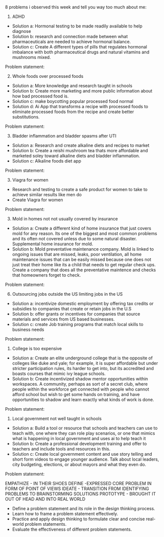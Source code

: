 8 problems i observed this week and tell you way too much about me:

1. ADHD
- Solution a: Hormonal testing to be made readily available to help diagnose
- Solution b: research and connection made between what pharmaceuticals are needed to achieve hormonal balance.
- Solution c: Create A different types of pills that regulates hormonal imbalance with both pharmaceutical drugs and natural vitamins and mushrooms mixed.

Problem statement:


2. Whole foods over processed foods
- Solution a: More knowledge and research taught in schools
- Solution b:  Create more marketing and more public information about how bad processed food is.
- Solution c: make boycotting popular processed food normal
- Solution d: Ai App that transforms a recipe with processed foods to eliminate processed foods from the recipe and create better substitutions.

Problem statement:


3. Bladder inflammation and bladder spasms after UTI 
- Solution a: Research and create alkaline diets and recipes to market
- Solution b: Create a reishi mushroom tea thats more affordable and marketed soley toward alkaline diets and bladder inflammation.
- Solution c: Alkaline foods diet app

Problem statement:


3. Viagra for women
- Research and testing to create a safe product for women to take to achieve similar results like men do
- Create Viagra for women

Problem statement:


3. Mold in homes not not usually covered by insurance 
- Solution a: Create a different kind of home insurance that just covers mold for any reason. Its one of the biggest and most common problems and its often not covered unless due to some natural disaster. Supplemental home insurance for mold.
- Solution b: Mold preventative maintenance company. Mold is linked to ongoing issues that are missed, leaks, poor ventilation, all home maintenance issues that can be easily missed because one does not just treat their home like its a child that needs to get regular check ups. Create a company that does all the preventative maintence and checks that homeowners forget to check.

Problem statement:


6. Outsourcing jobs outside the US limiting jobs in the US
-  Solution a: incentivize domestic employment by offering tax credits or subsidies to companies that create or retain jobs in the U.S
- Solution b: offer grants or incentives for companies that source materials and services from US based businesses. 
- Solution c: create Job training programs that match local skills to business needs

Problem statement:


1. College is too expensive
- Solution a: Create an elite underground college that is the opposite of colleges like duke and yale; for example, it is super affordable but under stricter participation rules, its harder to get into, but its accredited and boasts courses that mimic ivy league schools. 
- Solution b: Create incentivized shadow mentor opportunities within workspaces. A community, perhaps as sort of a secret club, where people within the workforce get connected with people who cannot afford school but wish to get some hands on training, and have opportunities to shadow and learn exactly what kinds of work is done. 

Problem statement:


1.  Local government not well taught in schools
- Solution a: Build a tool or resource that schools and teachers can use to teach with, one where they can role play scenarios, or one that mimics what is happening in local government and uses ai to help teach it
- Solution b: Create a professional development training and offer to teachers and include tools and resources in this.
- Solution c: Create local government content and use story telling and short form videos to engage younger audience. Talk about local leaders, city budgeting, elections, or about mayors and what they even do. 

Problem statement:


EMPATHIZE - IN THEIR SHOES
DEFINE -EXPRESSED CORE PROBLEM IN FORM OF POINT OF VIEWS
IDEATE - TRANSITION FROM IDENTIFYING PROBLEMS TO BRAINSTORMING SOLUTIONS
PROTOTYPE - BROUGHT IT OUT OF HEAD AND INTO REAL WORLD


- Define a problem statement and its role in the design thinking process. 
- Learn how to frame a problem statement effectively. 
- Practice and apply design thinking to formulate clear and concise real-world problem statements.
- Evaluate the effectiveness of different problem statements.